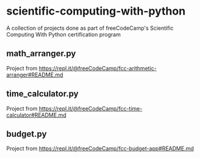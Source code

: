 # scientific-computing-with-python

A collection of projects done as part of freeCodeCamp's Scientific Computing With Python certification program

## math_arranger.py
Project from https://repl.it/@freeCodeCamp/fcc-arithmetic-arranger#README.md

## time_calculator.py
Project from https://repl.it/@freeCodeCamp/fcc-time-calculator#README.md

## budget.py
Project from https://repl.it/@freeCodeCamp/fcc-budget-app#README.md
